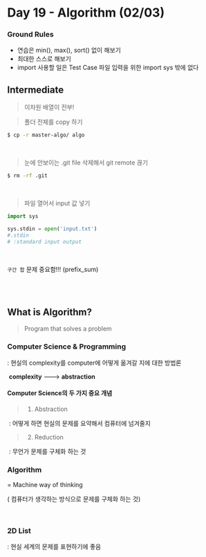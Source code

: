 # Day 19 - Algorithm (02/03)



### Ground Rules

- 연습은 min(), max(), sort() 없이 해보기
- 최대한 스스로 해보기
- import 사용할 일은 Test Case 파일 입력을 위한 import sys 밖에 없다





## Intermediate

> 이차원 배열이 전부!







> 폴더 전체를 copy 하기

```bash
$ cp -r master-algo/ algo
```

<br/>



> 눈에 안보이는 .git file 삭제해서 git remote  끊기

```bash
$ rm -rf .git
```

<br/>



> 파일 열어서 input 값 넣기

```python
import sys

sys.stdin = open('input.txt')
#.stdin 
# :standard input output
```



<br/>



`구간 합` 문제 중요함!!! (prefix_sum)



<br/>

<br/>



## What is Algorithm?

> Program that solves a problem





###  Computer Science & Programming

 : 현실의 complexity를 computer에 어떻게 옮겨갈 지에 대한 방법론

​		**complexity**   --->   **abstraction**



#### Computer Science의 두 가지 중요 개념

> 1.  Abstraction

​	: 어떻게 하면 현실의 문제를 요약해서 컴퓨터에 넘겨줄지



> 2. Reduction

​    : 무언가 문제를 구체화 하는 것



### Algorithm

= Machine way of thinking

  ( 컴퓨터가 생각하는 방식으로 문제를 구체화 하는 것)



<br/>



### 2D List

: 현실 세계의 문제를 표현하기에 좋음



